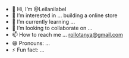 - 👋 Hi, I’m @Leilanilabel
- 👀 I’m interested in ... building a online store 
- 🌱 I’m currently learning ...
- 💞️ I’m looking to collaborate on ...
- 📫 How to reach me ... rollotanya@gmail.com
- 😄 Pronouns: ...
- ⚡ Fun fact: ...

<!---
Leilanilabel/Leilanilabel is a ✨ special ✨ repository because its `README.md` (this file) appears on your GitHub profile.
You can click the Preview link to take a look at your changes.
--->
